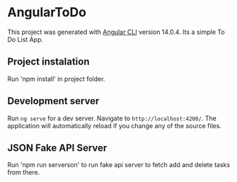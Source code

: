 # AngularToDo

This project was generated with [Angular CLI](https://github.com/angular/angular-cli) version 14.0.4.
Its a simple To Do List App.

## Project instalation

Run 'npm install' in project folder.

## Development server

Run `ng serve` for a dev server. Navigate to `http://localhost:4200/`. The application will automatically reload if you change any of the source files.

## JSON Fake API Server

Run 'npm run serverson' to run fake api server to fetch add and delete tasks from there.

